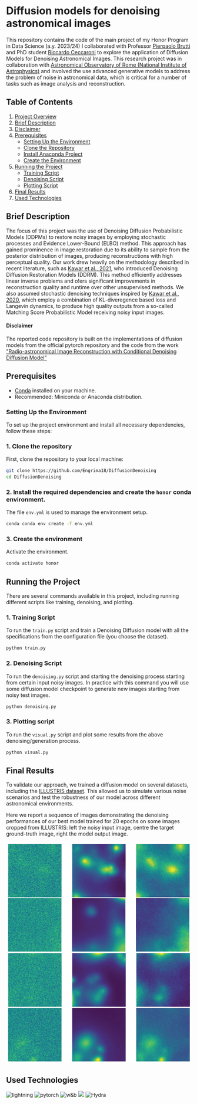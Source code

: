 # Diffusion models for denoising astronomical images

This repository contains the code of the main project of my Honor Program in Data Science (a.y. 2023/24) I collaborated with Professor [Pierpaolo Brutti](https://phd.uniroma1.it/web/PIERPAOLO-BRUTTI_nC1622_IT.aspx) and PhD student [Riccardo Ceccaroni](https://github.com/riccardoc95) to explore the application of Diffusion Models for Denoising Astronomical Images. This research project was in collaboration with [Astronomical Observatory of Rome (National Institute of Astrophysics)](https://www.oa-roma.inaf.it/) and involved the use advanced generative models to address the problem of noise in astronomical data, which is critical for a number of tasks such as image analysis and reconstruction.

## Table of Contents

1. [Project Overview](#diffusion-models-for-denoising-astronomical-images)  
2. [Brief Description](#brief-description)  
3. [Disclaimer](#disclaimer)  
4. [Prerequisites](#prerequisites)  
   - [Setting Up the Environment](#setting-up-the-environment)
   - [Clone the Repository](#1-clone-the-repository)
   - [Install Anaconda Project](#2-install-anaconda-project)
   - [Create the Environment](#3-create-the-environment)  
5. [Running the Project](#running-the-project)  
   - [Training Script](#1-training-script)  
   - [Denoising Script](#2-denoising-script)  
   - [Plotting Script](#3-plotting-script)  
6. [Final Results](#final-results)  
7. [Used Technologies](#used-technologies)

## Brief Description

The focus of this project was the use of Denoising Diffusion Probabilistic Models
(DDPMs) to restore noisy images by employing stochastic processes and Evidence
Lower-Bound (ELBO) method. This approach has gained prominence in image
restoration due to its ability to sample from the posterior distribution of images, producing
reconstructions with high perceptual quality. Our work drew heavily on the
methodology described in recent literature, such as [Kawar et al., 2021](https://arxiv.org/abs/2201.11793), who introduced Denoising Diffusion
Restoration Models (DDRM). This method efficiently addresses linear inverse
problems and o!ers significant improvements in reconstruction quality and runtime
over other unsupervised methods.
We also assumed stochastic denoising techniques inspired by [Kawar et al., 2020](https://arxiv.org/abs/2101.09552), which employ a
combination of KL-diveregence based loss and Langevin dynamics, to produce high quality
outputs from a so-called Matching Score Probabilistic Model receiving noisy
input images.

#### Disclaimer

The reported code repository is built on the implementations of diffusion models from the official pytorch repository and the code from the work ["Radio-astronomical Image Reconstruction with Conditional
Denoising Diffusion Model"](https://github.com/MariiaDrozdova/diffusion-for-sources-characterisation)

## Prerequisites

- [Conda](https://docs.conda.io/en/latest/miniconda.html) installed on your machine.
- Recommended: Miniconda or Anaconda distribution.

### Setting Up the Environment

To set up the project environment and install all necessary dependencies, follow these steps:

### 1. Clone the repository

First, clone the repository to your local machine:

```bash
git clone https://github.com/Engrima18/DiffusionDenoising
cd DiffusionDenoising
```

### 2. Install the required dependencies and create the `honor` conda environment.

The file `env.yml` is used to manage the environment setup.

```bash
conda conda env create -f env.yml
```

### 3. Create the environment

Activate the environment.

```bash
conda activate honor
```

## Running the Project

There are several commands available in this project, including running different scripts like training, denoising, and plotting.

### 1. Training Script

To run the `train.py` script and train a Denoising Diffusion model with all the specifications from the configuration file (you choose the dataset).

```bash
python train.py
```

### 2. Denoising Script

To run the `denoising.py` script and starting the denoising process starting from certain input noisy images. In practice with this command you will use some diffusion model checkpoint to generate new images starting from noisy test images.

```bash
python denoising.py
```

### 3. Plotting script

To run the `visual.py` script and plot some results from the above denoising/generation process.

```bash
python visual.py
```

## Final Results

To validate our approach, we trained a diffusion model on several datasets, including
the [ILLUSTRIS dataset](https://www.illustris-project.org). This allowed us to simulate various noise scenarios
and test the robustness of our model across different astronomical environments.

Here we report a sequence of images demonstrating the denoising performances of our best model
trained for 20 epochs on some images cropped from ILLUSTRIS: left the noisy input image,
centre the target ground-truth image, right the model output image.

![alt text](plots/example.png)

## Used Technologies

![lightning](https://img.shields.io/badge/Lightning-792DE4?style=for-the-badge&logo=lightning&logoColor=white) ![pytorch](https://img.shields.io/badge/PyTorch-EE4C2C?style=for-the-badge&logo=pytorch&logoColor=white) ![w&b](https://img.shields.io/badge/Weights_&_Biases-FFBE00?style=for-the-badge&logo=WeightsAndBiases&logoColor=white) ![](https://img.shields.io/badge/conda-342B029.svg?&style=for-the-badge&logo=anaconda&logoColor=white) ![Hydra](https://img.shields.io/badge/Hydra-89CFF0?style=for-the-badge&logo=hyperland&logoColor=white)
